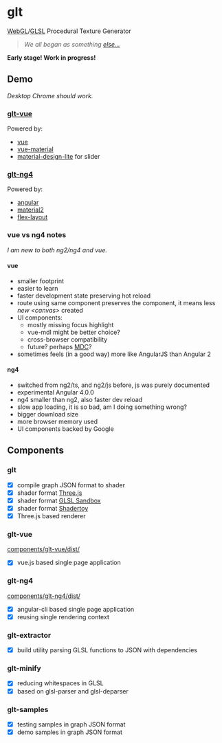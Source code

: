 # glt

[WebGL](https://en.wikipedia.org/wiki/WebGL)/[GLSL](https://en.wikipedia.org/wiki/OpenGL_Shading_Language) Procedural Texture Generator

> _We all began as something [else&hellip;](https://github.com/darosh/texgen-explorer)_

__Early stage! Work in progress!__

## Demo

_Desktop Chrome should work._

### [glt-vue](https://darosh.github.io/glt/components/glt-vue/dist/)

Powered by:

- [vue](https://github.com/vuejs/vue)
- [vue-material](https://github.com/marcosmoura/vue-material)
- [material-design-lite](https://github.com/google/material-design-lite) for slider

### [glt-ng4](https://darosh.github.io/glt/components/glt-ng4/dist/index.html)

Powered by:

- [angular](https://github.com/angular/angular) 
- [material2](https://github.com/angular/material2) 
- [flex-layout](https://github.com/angular/flex-layout)

### vue vs ng4 notes

_I am new to both ng2/ng4 and vue._

#### vue
- smaller footprint
- easier to learn
- faster development state preserving hot reload
- route using same component preserves the component, it means less _new \<canvas\>_ created
- UI components: 
  - mostly missing focus highlight
  - vue-mdl might be better choice?
  - cross-browser compatibility
  - future? perhaps [MDC](https://github.com/material-components/material-components-web/tree/master/framework-examples/vue)?
- sometimes feels (in a good way) more like AngularJS than Angular 2
  
#### ng4
- switched from ng2/ts, and ng2/js before, js was purely documented
- experimental Angular 4.0.0
- ng4 smaller than ng2, also faster dev reload
- slow app loading, it is so bad, am I doing something wrong?
- bigger download size
- more browser memory used
- UI components backed by Google

## Components

### glt

- [x] compile graph JSON format to shader
- [x] shader format [Three.js](https://threejs.org/)
- [x] shader format [GLSL Sandbox](http://glslsandbox.com/)
- [x] shader format [Shadertoy](https://shadertoy.com/)
- [x] Three.js based renderer

### glt-vue

[components/glt-vue/dist/](https://darosh.github.io/glt/components/glt-vue/dist/)

- [x] vue.js based single page application

### glt-ng4

[components/glt-ng4/dist/](https://darosh.github.io/glt/components/glt-ng4/dist/index.html)

- [x] angular-cli based single page application
- [x] reusing single rendering context

### glt-extractor

- [x] build utility parsing GLSL functions to JSON with dependencies

### glt-minify

- [x] reducing whitespaces in GLSL
- [x] based on glsl-parser and glsl-deparser

### glt-samples

- [x] testing samples in graph JSON format
- [x] demo samples in graph JSON format

